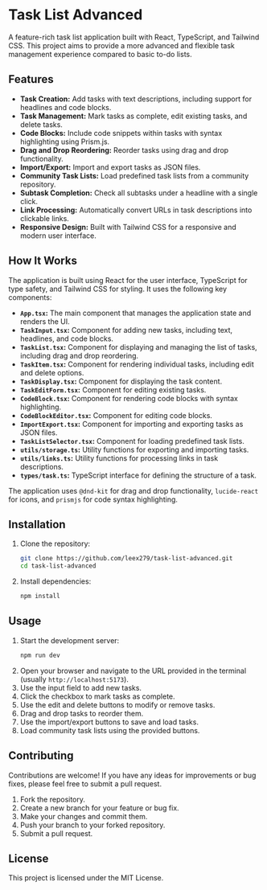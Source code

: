 # Task List Advanced

A feature-rich task list application built with React, TypeScript, and Tailwind CSS. This project aims to provide a more advanced and flexible task management experience compared to basic to-do lists.

## Features

- **Task Creation:** Add tasks with text descriptions, including support for headlines and code blocks.
- **Task Management:** Mark tasks as complete, edit existing tasks, and delete tasks.
- **Code Blocks:** Include code snippets within tasks with syntax highlighting using Prism.js.
- **Drag and Drop Reordering:** Reorder tasks using drag and drop functionality.
- **Import/Export:** Import and export tasks as JSON files.
- **Community Task Lists:** Load predefined task lists from a community repository.
- **Subtask Completion:** Check all subtasks under a headline with a single click.
- **Link Processing:** Automatically convert URLs in task descriptions into clickable links.
- **Responsive Design:** Built with Tailwind CSS for a responsive and modern user interface.

## How It Works

The application is built using React for the user interface, TypeScript for type safety, and Tailwind CSS for styling. It uses the following key components:

- **`App.tsx`:** The main component that manages the application state and renders the UI.
- **`TaskInput.tsx`:** Component for adding new tasks, including text, headlines, and code blocks.
- **`TaskList.tsx`:** Component for displaying and managing the list of tasks, including drag and drop reordering.
- **`TaskItem.tsx`:** Component for rendering individual tasks, including edit and delete options.
- **`TaskDisplay.tsx`:** Component for displaying the task content.
- **`TaskEditForm.tsx`:** Component for editing existing tasks.
- **`CodeBlock.tsx`:** Component for rendering code blocks with syntax highlighting.
- **`CodeBlockEditor.tsx`:** Component for editing code blocks.
- **`ImportExport.tsx`:** Component for importing and exporting tasks as JSON files.
- **`TaskListSelector.tsx`:** Component for loading predefined task lists.
- **`utils/storage.ts`:** Utility functions for exporting and importing tasks.
- **`utils/links.ts`:** Utility functions for processing links in task descriptions.
- **`types/task.ts`:** TypeScript interface for defining the structure of a task.

The application uses `@dnd-kit` for drag and drop functionality, `lucide-react` for icons, and `prismjs` for code syntax highlighting.

## Installation

1.  Clone the repository:
    ```bash
    git clone https://github.com/leex279/task-list-advanced.git
    cd task-list-advanced
    ```
2.  Install dependencies:
    ```bash
    npm install
    ```

## Usage

1.  Start the development server:
    ```bash
    npm run dev
    ```
2.  Open your browser and navigate to the URL provided in the terminal (usually `http://localhost:5173`).
3.  Use the input field to add new tasks.
4.  Click the checkbox to mark tasks as complete.
5.  Use the edit and delete buttons to modify or remove tasks.
6.  Drag and drop tasks to reorder them.
7.  Use the import/export buttons to save and load tasks.
8.  Load community task lists using the provided buttons.

## Contributing

Contributions are welcome! If you have any ideas for improvements or bug fixes, please feel free to submit a pull request.

1.  Fork the repository.
2.  Create a new branch for your feature or bug fix.
3.  Make your changes and commit them.
4.  Push your branch to your forked repository.
5.  Submit a pull request.

## License

This project is licensed under the MIT License.
